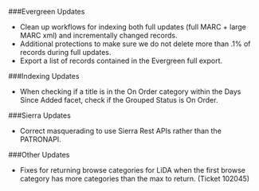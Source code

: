 ###Evergreen Updates
- Clean up workflows for indexing both full updates (full MARC + large MARC xml) and incrementally changed records. 
- Additional protections to make sure we do not delete more than .1% of records during full updates. 
- Export a list of records contained in the Evergreen full export. 

###Indexing Updates
- When checking if a title is in the On Order category within the Days Since Added facet, check if the Grouped Status is On Order.  

###Sierra Updates
- Correct masquerading to use Sierra Rest APIs rather than the PATRONAPI. 

###Other Updates
- Fixes for returning browse categories for LiDA when the first browse category has more categories than the max to return. (Ticket 102045) 